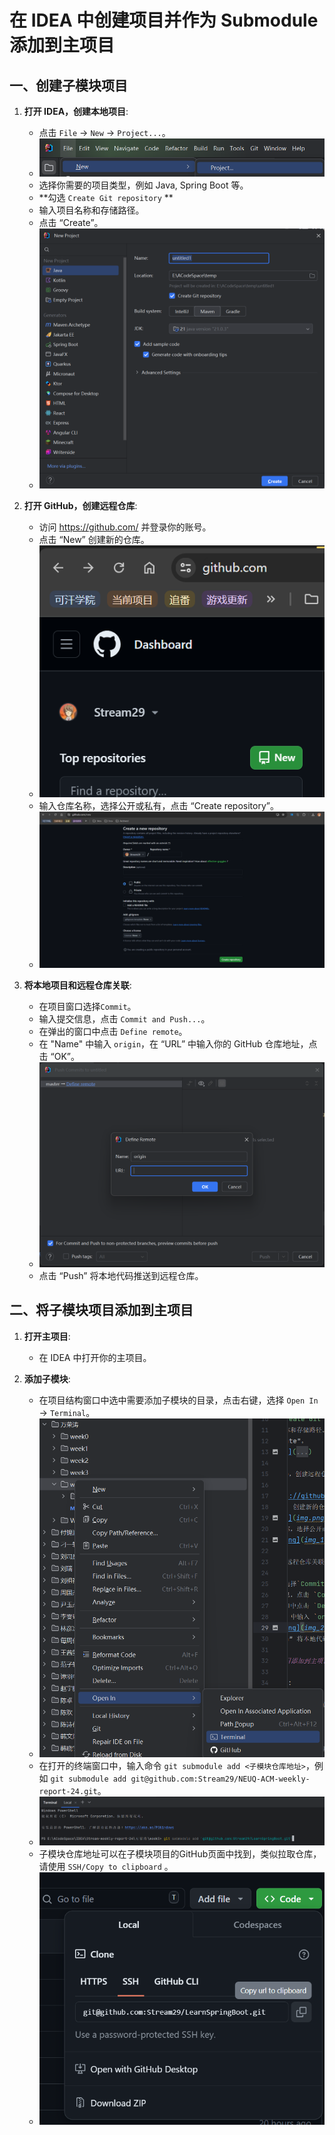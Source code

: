 #  在 IDEA 中创建项目并作为 Submodule 添加到主项目

## 一、创建子模块项目

1. **打开 IDEA，创建本地项目**:

    - 点击 `File` -> `New` -> `Project...`。
    - ![img.png](images/img1.png)
    - 选择你需要的项目类型，例如 Java, Spring Boot 等。
    - **勾选 `Create Git repository` **
    - 输入项目名称和存储路径。
    - 点击 “Create”。
    - ![img.png](images/img2.png)

2. **打开 GitHub，创建远程仓库**:

    - 访问 https://github.com/ 并登录你的账号。
    - 点击 “New” 创建新的仓库。
    - ![img.png](images/img.png)
    - 输入仓库名称，选择公开或私有，点击 “Create repository”。
    - ![img_1.png](images/img_1.png)

3. **将本地项目和远程仓库关联**:

    - 在项目窗口选择`Commit`。
    - 输入提交信息，点击 `Commit and Push...`。
    - 在弹出的窗口中点击 `Define remote`。
    - 在 "Name" 中输入 `origin`，在 “URL” 中输入你的 GitHub 仓库地址，点击 “OK”。
    - ![img_2.png](images/img_2.png)
    - 点击 “Push” 将本地代码推送到远程仓库。

## 二、将子模块项目添加到主项目

1. **打开主项目**:

    - 在 IDEA 中打开你的主项目。

2. **添加子模块**:

    - 在项目结构窗口中选中需要添加子模块的目录，点击右键，选择  `Open In` -> `Terminal`。
    - ![img_3.png](images/img_3.png)
    - 在打开的终端窗口中，输入命令 `git submodule add <子模块仓库地址>`，例如 `git submodule add git@github.com:Stream29/NEUQ-ACM-weekly-report-24.git`。
    - ![img_4.png](images/img_4.png)
    - 子模块仓库地址可以在子模块项目的GitHub页面中找到，类似拉取仓库，请使用 `SSH/Copy to clipboard` 。 
    - ![img_5.png](images/img_5.png)

 
